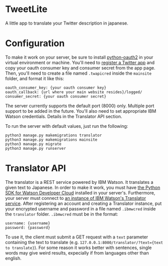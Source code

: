 # TweetLite
A little app to translate your Twitter description in japanese. 

# Configuration
To make it work on your server, be sure to install [python-oauth2](https://github.com/joestump/python-oauth2) in your virtual environment or machine.
You'll need to [register a Twitter app](https://apps.twitter.com/) and copy your oauth consumer key and consumer secret from the app page. Then, you'll need to create a file named `.twapicred` inside the `mainsite` folder, and format it like this:
```
oauth_consumer_key: {your oauth consumer key}
oauth_callback: {url where your main website resides}/logged/
consumer_secret: {your oauth consumer secret}
```
The server currently supports the default port (8000) only. Multiple port support to be added in the future.
You'll also need to set appropriate IBM Watson credentials. Details in the Translator API section.

To run the server with default values, just run the following:
```
python3 manage.py makemigrations translator
python3 manage.py makemigrations mainsite
python3 manage.py migrate
python3 manage.py runserver
```

# Translator API
The translator is a REST service powered by IBM Watson. It translates a given text to Japanese. In order to make it work, you must have [the Python SDK for Watson Developer Cloud](https://pypi.python.org/pypi/watson-developer-cloud) installed in your server's. Furthermore, your server must connect to [an instance of IBM Watson's Translator service](https://www.ibm.com/watson/developer-resources/). After registering an account and creating a Translator instance, put your encrypted username and password in a file named `.ibmwcred` inside the `translator` folder. `.ibmwcred` must be in the format: 
```
username: {username}
password: {password}
```
To use it, the client must submit a GET request with a `text` parameter containing the text to translate (e.g. `127.0.0.1:8000/translator/?text={text to translate}`). For some reason it works better with sentences, single words may give weird results, expecially if from languages other than english.
